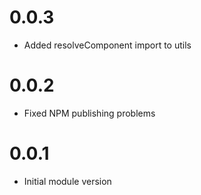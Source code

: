 # 0.0.3
- Added resolveComponent import to utils

# 0.0.2
- Fixed NPM publishing problems

# 0.0.1
- Initial module version
